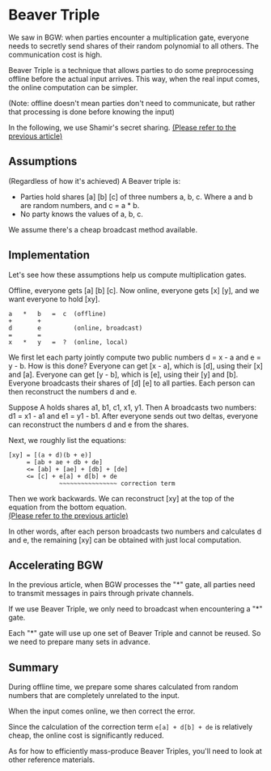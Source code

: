 # Beaver Triple

We saw in BGW: when parties encounter a multiplication gate, everyone needs to secretly send shares of their random polynomial to all others. The communication cost is high.

Beaver Triple is a technique that allows parties to do some preprocessing offline before the actual input arrives. This way, when the real input comes, the online computation can be simpler.

(Note: offline doesn't mean parties don't need to communicate, but rather that processing is done before knowing the input)

In the following, we use Shamir's secret sharing. [(Please refer to the previous article)](./Shamir-Secret-Sharing-en-US.md)

## Assumptions

(Regardless of how it's achieved) A Beaver triple is:
- Parties hold shares [a] [b] [c] of three numbers a, b, c. Where a and b are random numbers, and c = a * b.
- No party knows the values of a, b, c.

We assume there's a cheap broadcast method available.

## Implementation

Let's see how these assumptions help us compute multiplication gates.

Offline, everyone gets [a] [b] [c].
Now online, everyone gets [x] [y], and we want everyone to hold [xy].

```
a   *   b   =  c  (offline)
+       +
d       e         (online, broadcast)
=       =
x   *   y   =  ?  (online, local)
```
We first let each party jointly compute two public numbers d = x - a and e = y - b.
How is this done?
Everyone can get [x - a], which is [d], using their [x] and [a].
Everyone can get [y - b], which is [e], using their [y] and [b].
Everyone broadcasts their shares of [d] [e] to all parties.
Each person can then reconstruct the numbers d and e.

Suppose A holds shares a1, b1, c1, x1, y1.
Then A broadcasts two numbers: d1 = x1 - a1 and e1 = y1 - b1.
After everyone sends out two deltas, everyone can reconstruct the numbers d and e from the shares.

Next, we roughly list the equations:
```
[xy] = [(a + d)(b + e)]
     = [ab + ae + db + de]
     <= [ab] + [ae] + [db] + [de]
     <= [c] + e[a] + d[b] + de
              ~~~~~~~~~~~~~~~~ correction term
```
Then we work backwards. We can reconstruct [xy] at the top of the equation from the bottom equation.<br>
[(Please refer to the previous article)](./Shamir-Secret-Sharing-en-US.md#from-a-b-c-d-p-q-r-s-to-ap--bq--cr--ds)

In other words, after each person broadcasts two numbers and calculates d and e, the remaining [xy] can be obtained with just local computation.

## Accelerating BGW

In the previous article, when BGW processes the "*" gate, all parties need to transmit messages in pairs through private channels.

If we use Beaver Triple, we only need to broadcast when encountering a "*" gate.

Each "*" gate will use up one set of Beaver Triple and cannot be reused. So we need to prepare many sets in advance.

## Summary

During offline time, we prepare some shares calculated from random numbers that are completely unrelated to the input.

When the input comes online, we then correct the error.

Since the calculation of the correction term `e[a] + d[b] + de` is relatively cheap, the online cost is significantly reduced.

As for how to efficiently mass-produce Beaver Triples, you'll need to look at other reference materials.
